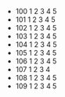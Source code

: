 - 100 1 2 3 4 5
- 101 1 2 3 4 5
- 102 1 2 3 4 5
- 103 1 2 3 4 5
- 104 1 2 3 4 5
- 105 1 2 3 4 5
- 106 1 2 3 4 5
- 107 1 2 3 4
- 108 1 2 3 4 5
- 109 1 2 3 4 5
